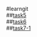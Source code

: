 
#learngit
<br>
##[task5](https://chenxingyu350128.github.io/learnCSS/task5.html)
<br>
##[task6](https://chenxingyu350128.github.io/learnCSS/task6.html)
<br>
##[task7-1](https://chenxingyu350128.github.io/learnCSS/html/task7-1.html)

